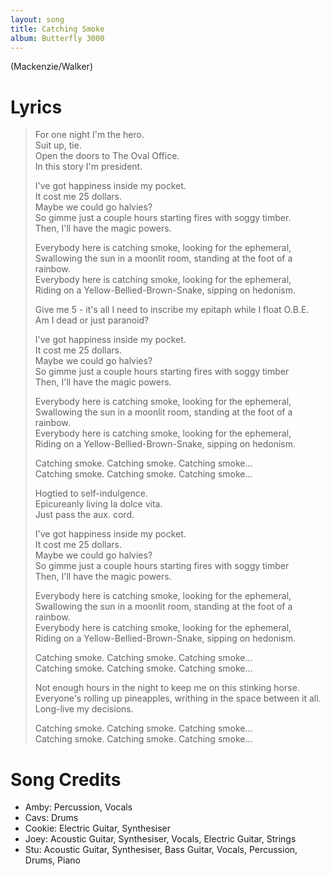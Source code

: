 ```yaml
---
layout: song
title: Catching Smoke
album: Butterfly 3000
---
```


(Mackenzie/Walker)

# Lyrics

> For one night I'm the hero.  
> Suit up, tie.  
> Open the doors to The Oval Office.  
> In this story I'm president.  
>  
> I've got happiness inside my pocket.  
> It cost me 25 dollars.  
> Maybe we could go halvies?  
> So gimme just a couple hours starting fires with soggy timber.  
> Then, I'll have the magic powers.  
>  
> Everybody here is catching smoke, looking for the ephemeral,  
> Swallowing the sun in a moonlit room, standing at the foot of a rainbow.  
> Everybody here is catching smoke, looking for the ephemeral,  
> Riding on a Yellow-Bellied-Brown-Snake, sipping on hedonism.  
>  
> Give me 5 - it's all I need to inscribe my epitaph while I float O.B.E.  
> Am I dead or just paranoid?  
>  
> I've got happiness inside my pocket.  
> It cost me 25 dollars.  
> Maybe we could go halvies?  
> So gimme just a couple hours starting fires with soggy timber  
> Then, I'll have the magic powers.  
>  
> Everybody here is catching smoke, looking for the ephemeral,  
> Swallowing the sun in a moonlit room, standing at the foot of a rainbow.  
> Everybody here is catching smoke, looking for the ephemeral,  
> Riding on a Yellow-Bellied-Brown-Snake, sipping on hedonism.  
>  
> Catching smoke. Catching smoke. Catching smoke...  
> Catching smoke. Catching smoke. Catching smoke...  
>  
> Hogtied to self-indulgence.  
> Epicureanly living la dolce vita.  
> Just pass the aux. cord.  
>  
> I've got happiness inside my pocket.  
> It cost me 25 dollars.  
> Maybe we could go halvies?  
> So gimme just a couple hours starting fires with soggy timber  
> Then, I'll have the magic powers.  
>  
> Everybody here is catching smoke, looking for the ephemeral,  
> Swallowing the sun in a moonlit room, standing at the foot of a rainbow.  
> Everybody here is catching smoke, looking for the ephemeral,  
> Riding on a Yellow-Bellied-Brown-Snake, sipping on hedonism.  
>  
> Catching smoke. Catching smoke. Catching smoke...  
> Catching smoke. Catching smoke. Catching smoke...  
>  
> Not enough hours in the night to keep me on this stinking horse.  
> Everyone's rolling up pineapples, writhing in the space between it all.  
> Long-live my decisions.  
>  
> Catching smoke. Catching smoke. Catching smoke...  
> Catching smoke. Catching smoke. Catching smoke...  

# Song Credits

* Amby: Percussion, Vocals
* Cavs: Drums
* Cookie: Electric Guitar, Synthesiser
* Joey: Acoustic Guitar, Synthesiser, Vocals, Electric Guitar, Strings
* Stu: Acoustic Guitar, Synthesiser, Bass Guitar, Vocals, Percussion, Drums, Piano
